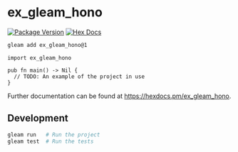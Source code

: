 # ex_gleam_hono

[![Package Version](https://img.shields.io/hexpm/v/ex_gleam_hono)](https://hex.pm/packages/ex_gleam_hono)
[![Hex Docs](https://img.shields.io/badge/hex-docs-ffaff3)](https://hexdocs.pm/ex_gleam_hono/)

```sh
gleam add ex_gleam_hono@1
```

```gleam
import ex_gleam_hono

pub fn main() -> Nil {
  // TODO: An example of the project in use
}
```

Further documentation can be found at <https://hexdocs.pm/ex_gleam_hono>.

## Development

```sh
gleam run   # Run the project
gleam test  # Run the tests
```
